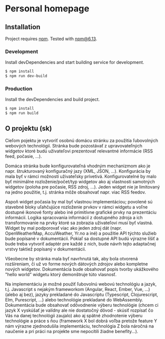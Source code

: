 # Personal homepage

## Installation
Project requires [npm](https://github.com/npm/cli/). Tested with npm@6.13.

### Development

Install devDependencies and start building service for development.

```sh
$ npm install
$ npm run dev-build
```

### Production

Install the devDependencies and build project.

```sh
$ npm install
$ npm run build
```

## O projektu (sk)
Cieľom pojektu je vytvoriť osobnú domácu stránku za použitia ľubovolných webových technológií.
Stránka bude pozostávať z upravovateľných widgetov ktoré budú uživateľovi prezentovať relevantné informácie (RSS feed, počasie, ...).

Domáca stránka bude konfigurovateľná vhodným mechanizmom ako je napr. štrukturovaný konfiguračný jazy (XML, JSON, ...).
Konfigurácia by mala byť v rámci možností uživateľsky prívetivá.
Konfigurovatelné by malo byť minimálne rozloženie/počet/typ widgetov ako aj vlastnosti samotných widgetov (poloha pre počasie, RSS zdroj, ...).
Jeden widget nie je limitovaný na jedno použitie, t.j. stránka môže obsahovať napr. viac RSS feedov.

Aspoň widget počasia by mal byť vlastnou implementáciou; povolené sú stavebné bloky uľahčujúce rozloženie prvkov v rámci widgetu a voľne dostupné ikonové fonty alebo iné primitívne grafické prvky na prezentáciu informácií.
Logika spracovania informácií z dostupného zdroja a ich transformovanie na prvky ktoré sa zobrazia uživateľovi musí byť vlastná.
Widget by mal podporovať viac ako jeden zdroj dát (napr. OpenWeatherMap, AccuWeather, Yr.no a iné) a použitie API týchto služieb bude popísané v dokumentácii.
Pokiaľ sa dostupné API budú výrazne líšiť a bude treba vytvoriť adaptér pre každé z nich, bude návrh tejto adaptačnej vrstvy taktiež popísaný v dokumentácii.

Všeobecne by stránka mala byť navrhnutá tak, aby bola otvorená rozšíreniam, či už vo forme nových dátových zdrojov alebo kompletne nových widgetov.
Dokumentácia bude obsahovať popis tvorby ukážkového "hello world" widgetu ktorý demonštruje túto vlasnosť.

Na implementáciu je možné použiť ľubovolnú webovú technológiu a jazyk, t.j. Javascript s nejakým frameworkom (Angular, React, Ember, Vue, ...) (alebo aj bez), jazyky prekladané do Javascriptu (Typescript, Clojurescript, Elm, Purescript, ...) alebo technológie prekladané do WebAssembly.
Dokumentácia bude obsahovať odôvodnenie výberu technológie (chcem ci jazyk X vyskúšať je valídny ale nie dostatočný dôvod - skúsiť rozpísať čo Vás na danej technológii zaujalo) ako aj spätné zhodnotenie výberu technológie a práce s ňou (framework X bol dobrá voľba pretože feature Y nám výrazne zjednodušila implementáciu, technológia Z bola náročná na naučenie a pri práci na projekte sme nepocítili žiadne benefity...).
